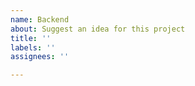 ```yaml
---
name: Backend
about: Suggest an idea for this project
title: ''
labels: ''
assignees: ''

---
```



